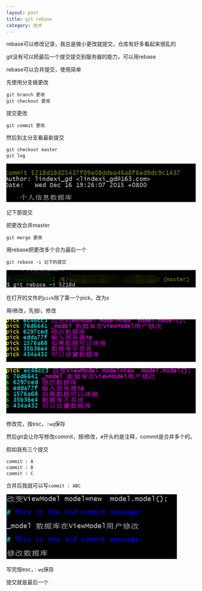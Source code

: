 ```yaml
---
layout: post
title: git rebase 
category: 技术 
---
```

rebase可以修改记录，我总是做小更改就提交，仓库有好多看起来很乱的

git没有可以把最后一个提交提交到服务器的能力，可以用rebase

rebase可以合并提交，使用简单

<!--more-->

先使用分支做更改

```
git branch 更改
git checkout 更改
```

提交更改

```
git commit 更改
```

然后到主分支看最新提交

```
git checkout master
git log
```

![这里写图片描述](image/20151226155916257.jpg)

记下那提交

把更改合并master

```
git merge 更改
```

用rebase把更改多个合为最后一个

```
git rebase -i 记下的提交
```

![这里写图片描述](image/20151226160007835.jpg)

在打开的文件的`pick`除了第一个pick，改为s

用i修改，先按i，修改

![这里写图片描述](image/20151226160057537.jpg)

![这里写图片描述](image/20151226160137293.jpg)

修改完，按esc，`:wq`保存

然后git会让你写修改commit，按i修改，`#`开头的是注释，commit是合并多个的。

假如我有三个提交
		
```
commit : A
commit : B
commit : C

```

合并后我就可以写`commit : ABC`

![这里写图片描述](image/20151226160608688.jpg)

写完按esc，`：wq`保存

提交就是最后一个



